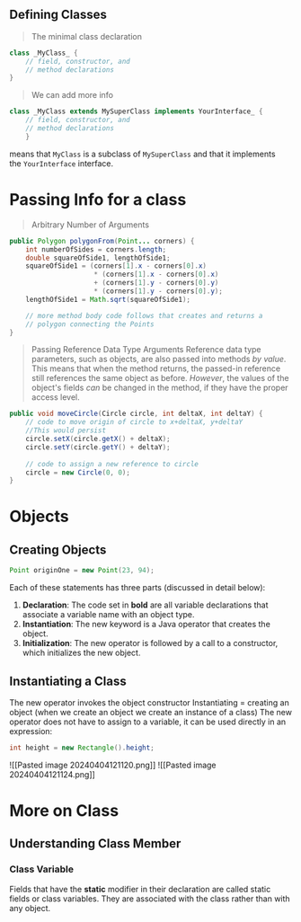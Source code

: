 
## Defining Classes 

> The minimal class declaration 
```java
class _MyClass_ {
    // field, constructor, and 
    // method declarations
}
```

> We can add more info

```java
class _MyClass extends MySuperClass implements YourInterface_ {
    // field, constructor, and
    // method declarations
	}
```
means that `MyClass` is a subclass of `MySuperClass` and that it implements the `YourInterface` interface.


# Passing Info for a class 

> Arbitrary Number of Arguments
```java
public Polygon polygonFrom(Point... corners) {
    int numberOfSides = corners.length;
    double squareOfSide1, lengthOfSide1;
    squareOfSide1 = (corners[1].x - corners[0].x)
                     * (corners[1].x - corners[0].x) 
                     + (corners[1].y - corners[0].y)
                     * (corners[1].y - corners[0].y);
    lengthOfSide1 = Math.sqrt(squareOfSide1);

    // more method body code follows that creates and returns a 
    // polygon connecting the Points
}
```

> Passing Reference Data Type Arguments
Reference data type parameters, such as objects, are also passed into methods _by value_. This means that when the method returns, the passed-in reference still references the same object as before. _However_, the values of the object's fields _can_ be changed in the method, if they have the proper access level.
```java
public void moveCircle(Circle circle, int deltaX, int deltaY) {
    // code to move origin of circle to x+deltaX, y+deltaY
    //This would persist 
    circle.setX(circle.getX() + deltaX);
    circle.setY(circle.getY() + deltaY);
        
    // code to assign a new reference to circle
    circle = new Circle(0, 0);
}
```

# Objects

## Creating Objects
```java
Point originOne = new Point(23, 94);
```

Each of these statements has three parts (discussed in detail below):

1. **Declaration**: The code set in **bold** are all variable declarations that associate a variable name with an object type.
2. **Instantiation**: The new keyword is a Java operator that creates the object.
3. **Initialization**: The new operator is followed by a call to a constructor, which initializes the new object.

## Instantiating a Class
The new operator invokes the object constructor 
Instantiating = creating an object (when we create an object we create an instance of a class)
The new operator does not have to assign to a variable, it can be used directly in an expression: 
```java
int height = new Rectangle().height;
```


![[Pasted image 20240404121120.png]]
![[Pasted image 20240404121124.png]]

# More on Class

## Understanding Class Member

### Class Variable 

Fields that have the **static** modifier in their declaration are called static fields or class variables. They are associated with the class rather than with any object.
